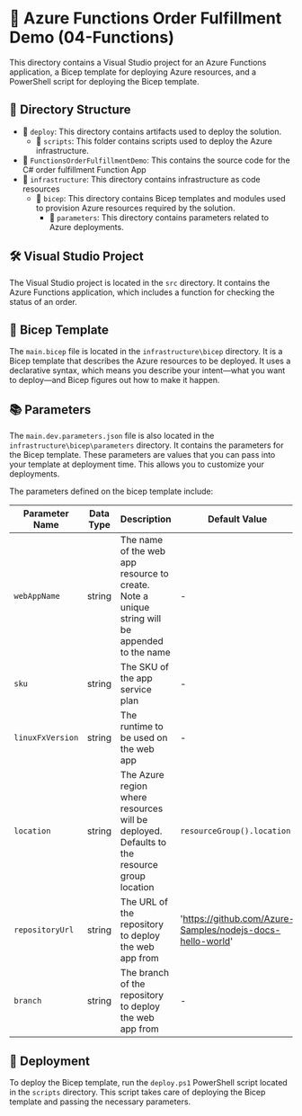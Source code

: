 # 🚀 Azure Functions Order Fulfillment Demo (04-Functions)

This directory contains a Visual Studio project for an Azure Functions application, a Bicep template for deploying Azure resources, and a PowerShell script for deploying the Bicep template.

## 📁 Directory Structure

- 📂 `deploy`: This directory contains artifacts used to deploy the solution.
  - 📂 `scripts`: This folder contains scripts used to deploy the Azure infrastructure.
- 📂 `FunctionsOrderFulfillmentDemo`: This contains the source code for the C# order fulfillment Function App
- 📂 `infrastructure`: This directory contains infrastructure as code resources
  - 📂 `bicep`: This directory contains Bicep templates and modules used to provision Azure resources required by the solution.
      - 📂 `parameters`: This directory contains parameters related to Azure deployments.

## 🛠️ Visual Studio Project

The Visual Studio project is located in the `src` directory. It contains the Azure Functions application, which includes a function for checking the status of an order.

## 🚧 Bicep Template

The `main.bicep` file is located in the `infrastructure\bicep` directory. It is a Bicep template that describes the Azure resources to be deployed. It uses a declarative syntax, which means you describe your intent—what you want to deploy—and Bicep figures out how to make it happen.

## 📚 Parameters

The `main.dev.parameters.json` file is also located in the `infrastructure\bicep\parameters` directory. It contains the parameters for the Bicep template. These parameters are values that you can pass into your template at deployment time. This allows you to customize your deployments.

The parameters defined on the bicep template include:

| Parameter Name | Data Type | Description | Default Value | Allowed Values |
| --- | --- | --- | --- | --- |
| `webAppName` | string | The name of the web app resource to create. Note a unique string will be appended to the name | - | - |
| `sku` | string | The SKU of the app service plan | - | 'S1', 'B1', 'F1' |
| `linuxFxVersion` | string | The runtime to be used on the web app | - | - |
| `location` | string | The Azure region where resources will be deployed. Defaults to the resource group location | `resourceGroup().location` | - |
| `repositoryUrl` | string | The URL of the repository to deploy the web app from | 'https://github.com/Azure-Samples/nodejs-docs-hello-world' | - |
| `branch` | string | The branch of the repository to deploy the web app from | - | - |

## 🚀 Deployment

To deploy the Bicep template, run the `deploy.ps1` PowerShell script located in the `scripts` directory. This script takes care of deploying the Bicep template and passing the necessary parameters.